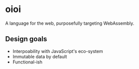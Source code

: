 # oioi

A language for the web, purposefully targeting WebAssembly.

## Design goals
- Interpoability with JavaScript's eco-system
- Immutable data by default
- Functional-ish
